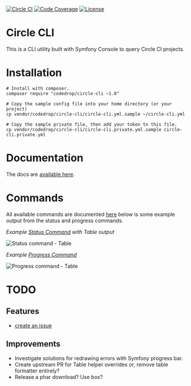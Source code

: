 [![Circle CI](https://circleci.com/gh/code-drop/Circle-CLI.svg?style=svg)](https://circleci.com/gh/code-drop/Circle-CLI)
[![Code Coverage](https://scrutinizer-ci.com/g/code-drop/Circle-CLI/badges/coverage.png?b=master)](https://scrutinizer-ci.com/g/code-drop/Circle-CLI/?branch=master)
[![License](https://poser.pugx.org/codedrop/circle-cli/license.svg)](https://packagist.org/packages/codedrop/circle-cli)

# Circle CLI

This is a CLI utility built with Symfony Console to query Circle CI projects.

# Installation

    # Install with composer.
    composer require "codedrop/circle-cli ~1.0"

    # Copy the sample config file into your home directory (or your project)
    cp vendor/codedrop/circle-cli/circle-cli.yml.sample ~/circle-cli.yml

    # Copy the sample private file, then add your token to this file.
    cp vendor/codedrop/circle-cli/circle-cli.private.yml.sample circle-cli.private.yml

# Documentation

The docs are [available here](http://code-drop.github.io/Circle-CLI/index.html).

# Commands

All available commands are documented [here](http://code-drop.github.io/Circle-CLI/Circle/Command.html) below
is some example output from the status and progress commands.

*Example [Status Command](http://code-drop.github.io/Circle-CLI/Circle/Command/StatusCommand.html) with Table output*

![Status command - Table](https://raw.githubusercontent.com/code-drop/Circle-CLI/master/assets/status.jpg)

*Example [Progress Command](http://code-drop.github.io/Circle-CLI/Circle/Command/ProgressCommand.html)*

![Progress command - Table](https://raw.githubusercontent.com/code-drop/Circle-CLI/master/assets/progress-table.jpg)


# TODO

## Features

* [create an issue](https://github.com/code-drop/Circle-CLI/issues)

## Improvements

* Investigate solutions for redrawing errors with Symfony progress bar.
* Create upstream PR for Table helper overrides or, remove table formatter entirely?
* Release a phar download? Use box?
